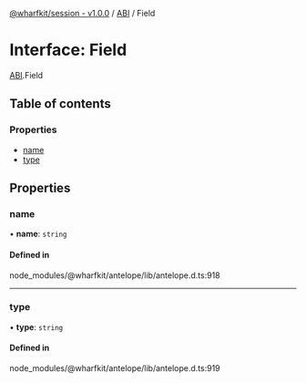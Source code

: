 [@wharfkit/session - v1.0.0](/docs/testREADME.md) / [ABI](/docs/testmodules/ABI.md) / Field

# Interface: Field

[ABI](/docs/testmodules/ABI.md).Field

## Table of contents

### Properties

- [name](/docs/testinterfaces/ABI.Field.md#name)
- [type](/docs/testinterfaces/ABI.Field.md#type)

## Properties

### name

• **name**: `string`

#### Defined in

node_modules/@wharfkit/antelope/lib/antelope.d.ts:918

___

### type

• **type**: `string`

#### Defined in

node_modules/@wharfkit/antelope/lib/antelope.d.ts:919
